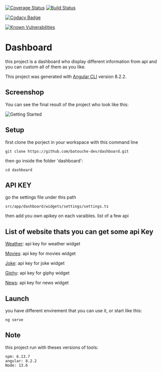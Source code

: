 [![Coverage Status](https://coveralls.io/repos/github/batouche-dev/dashboard/badge.svg?branch=master)](https://coveralls.io/github/batouche-dev/dashboard?branch=master)
[![Build Status](https://travis-ci.org/batouche-dev/dashboard.svg?branch=master)](https://travis-ci.org/batouche-dev/dashboard)

[![Codacy Badge](https://api.codacy.com/project/badge/Grade/100efa0c79134cdfa784e66845250220)](https://www.codacy.com/manual/batouche-dev/dashboard?utm_source=github.com&utm_medium=referral&utm_content=batouche-dev/dashboard&utm_campaign=Badge_Grade)

[![Known Vulnerabilities](https://snyk.io/test/npm/markdown-it/10.0.0/badge.svg)](https://snyk.io/test/npm/markdown-it/10.0.0)

# Dashboard

this project is a dashboard who display different information from api and you can custom all of them as you like.

This project was generated with [Angular CLI](https://github.com/angular/angular-cli) version 8.2.2.

## Screenshop


You can see the final result of the project who look like this:

![Getting Started](<../dashboard/dist/dashboard/assets/imgs/../../../../src/assets/imgs/Capture d’écran 2020-03-21 à 21.46.48.png>)

## Setup

first clone the porject in your workspace with this command line

```
git clone https://github.com/batouche-dev/dashboard.git
```

then go inside the folder 'dashboard':

```
cd dashboard
```

## API KEY

go the settings file under this path

```
src/app/dashboard/widgets/settings/settings.ts
```

then add you own apikey on each varaibles.
list of a few api

## List of website thats you can get some api Key

[Weather](https://openweathermap.org/api): api key for weather widget

[Movies](https://api.themoviedb.org/3/movie): api key for movies widget

[Joke](https://blague.xyz/api/joke): api key for joke widget

[Giphy](https://developers.giphy.com/): api key for giphy widget

[News](https://newsapi.org/v2/): api key for news widget

## Launch

you have different envirement that you can use it, or start like this:

```
ng serve
```

## Note

this project run with theses versions of tools:

```
npm: 6.13.7
angular: 8.2.2
Node: 13.6
```
